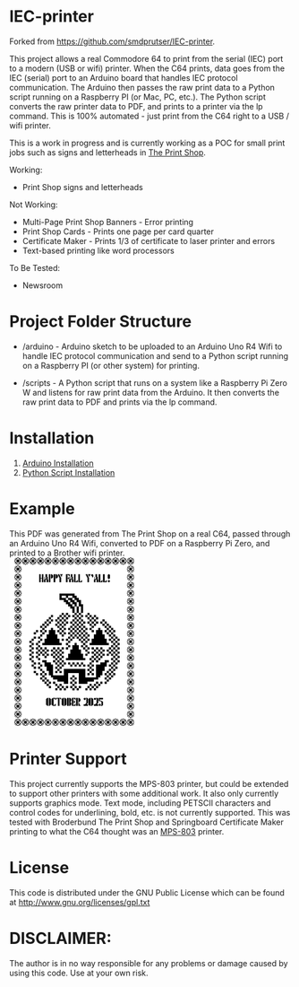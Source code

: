 # IEC-printer

Forked from https://github.com/smdprutser/IEC-printer.

This project allows a real Commodore 64 to print from the serial (IEC) port to a modern (USB or wifi) printer. When the C64 prints, data goes from the IEC (serial) port to an Arduino board that handles IEC protocol communication. The Arduino then passes the raw print data to a Python script running on a Raspberry PI (or Mac, PC, etc.). The Python script converts the raw printer data to PDF, and prints to a printer via the lp command. This is 100% automated - just print from the C64 right to a USB / wifi printer.

This is a work in progress and is currently working as a POC for small print jobs such as signs and letterheads in [The Print Shop](https://en.wikipedia.org/wiki/The_Print_Shop).

Working:
 *  Print Shop signs and letterheads

Not Working:
 * Multi-Page Print Shop Banners - Error printing
 * Print Shop Cards - Prints one page per card quarter
 * Certificate Maker - Prints 1/3 of certificate to laser printer and errors
 * Text-based printing like word processors

To Be Tested:
 * Newsroom

# Project Folder Structure
 * /arduino - Arduino sketch to be uploaded to an Arduino Uno R4 Wifi to handle IEC protocol communication and send to a Python script running on a Raspberry PI (or other system) for printing.

* /scripts - A Python script that runs on a system like a Raspberry Pi Zero W and listens for raw print data from the Arduino. It then converts the raw print data to PDF and prints via the lp command.

# Installation
1. [Arduino Installation](./arduino/README.md)
2. [Python Script Installation](./scripts/README.md)

# Example
 This PDF was generated from The Print Shop on a real C64, passed through an Arduino Uno R4 Wifi, converted to PDF on a Raspberry Pi Zero, and printed to a Brother wifi printer.\
 [![Example](examples/1760386301.316215.png)](examples/1760386301.316215.pdf)

# Printer Support
This project currently supports the MPS-803 printer, but could be extended to support other printers with some additional work. It also only currently supports graphics mode. Text mode, including PETSCII characters and control codes for underlining, bold, etc. is not currently supported. This was tested with Broderbund The Print Shop and Springboard Certificate Maker printing to what the C64 thought was an [MPS-803](https://www.historybit.it/wp-content/uploads/2020/06/Manual_MPS-803.pdf) printer.

# License
This code is distributed under the GNU Public License which can be found at http://www.gnu.org/licenses/gpl.txt

# DISCLAIMER:
The author is in no way responsible for any problems or damage caused by using this code. Use at your own risk.
